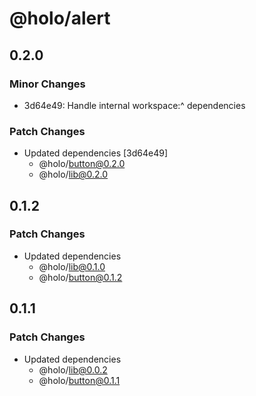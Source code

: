 # @holo/alert

## 0.2.0

### Minor Changes

- 3d64e49: Handle internal workspace:^ dependencies

### Patch Changes

- Updated dependencies [3d64e49]
  - @holo/button@0.2.0
  - @holo/lib@0.2.0

## 0.1.2

### Patch Changes

- Updated dependencies
  - @holo/lib@0.1.0
  - @holo/button@0.1.2

## 0.1.1

### Patch Changes

- Updated dependencies
  - @holo/lib@0.0.2
  - @holo/button@0.1.1
